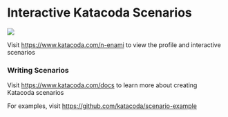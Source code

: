 # Interactive Katacoda Scenarios

[![](http://shields.katacoda.com/katacoda/n-enami/count.svg)](https://www.katacoda.com/n-enami "Get your profile on Katacoda.com")

Visit https://www.katacoda.com/n-enami to view the profile and interactive scenarios

### Writing Scenarios
Visit https://www.katacoda.com/docs to learn more about creating Katacoda scenarios

For examples, visit https://github.com/katacoda/scenario-example
